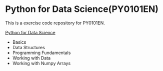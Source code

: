 # Python for Data Science(PY0101EN)

This is a exercise code repository for PY0101EN.

[Python for Data Science](https://cognitiveclass.ai/courses/python-for-data-science/)
* Basics
* Data Structures
* Programming Fundamentals
* Working with Data
* Working with Numpy Arrays